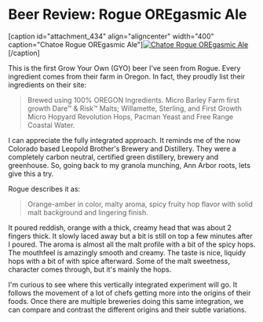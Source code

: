 Beer Review: Rogue OREgasmic Ale
================================

\[caption id="attachment\_434" align="aligncenter" width="400" caption="Chatoe Rogue OREgasmic Ale"\][![Chatoe Rogue OREgasmic Ale](http://www.yeastboundanddown.com/wp-content/uploads/2010/10/rogue.png "rogue")](http://www.yeastboundanddown.com/wp-content/uploads/2010/10/rogue.png)\[/caption\]

This is the first Grow Your Own (GYO) beer I've seen from Rogue. Every ingredient comes from their farm in Oregon. In fact, they proudly list their ingredients on their site:

> Brewed using 100% OREGON Ingredients. Micro Barley Farm first growth Dare™ & Risk™ Malts; Willamette, Sterling, and First Growth Micro Hopyard Revolution Hops, Pacman Yeast and Free Range Coastal Water.

I can appreciate the fully integrated approach. It reminds me of the now Colorado based Leopold Brother's Brewery and Distillery. They were a completely carbon neutral, certified green distillery, brewery and greenhouse. So, going back to my granola munching, Ann Arbor roots, lets give this a try.

Rogue describes it as:

> Orange-amber in color, malty aroma, spicy fruity hop flavor with solid malt background and lingering finish.

It poured reddish, orange with a thick, creamy head that was about 2 fingers thick. It slowly laced away but a bit is still on top a few minutes after I poured. The aroma is almost all the malt profile with a bit of the spicy hops. The mouthfeel is amazingly smooth and creamy. The taste is nice, liquidy hops with a bit of with spice afterward. Some of the malt sweetness, character comes through, but it's mainly the hops.

I'm curious to see where this vertically integrated experiment will go. It follows the movement of a lot of chefs getting more into the origins of their foods. Once there are multiple breweries doing this same integration, we can compare and contrast the different origins and their subtle variations.